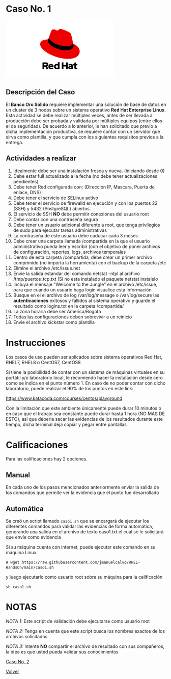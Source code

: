 # Caso No. 1

![Ref](Images/red-hat-logo-d-sample_2.png)


## Descripción del Caso

El **Banco Oro Sólido** requiere implementar una solución de base de datos en un cluster de 3 nodos sobre un sistema operativo **Red Hat Enterprise Linux**. Esta actividad se debe realizar múltiples veces, antes de ser llevada a producción debe ser probada y validada por múltiples equipos (entre ellos el de seguridad). De acuerdo a lo anterior, le han solicitado que previo a dicha implementación productiva, se requiere contar con un servidor que sirva como plantilla, y que cumpla con los siguientes requisitos previos a la entrega.

## Actividades a realizar

1. Idealmente debe ser una instalación fresca y nueva. (iniciando desde 0)
2. Debe estar full actualizado a la fecha (no debe tener actualizaciones pendientes)
3. Debe tener Red configurada con: (Direccion IP, Mascara, Puerta de enlace, DNS)
4. Debe tener el servicio de SELinux activo
5. Debe tener el servicio de firewalld en ejecución y con los puertos 22 (SSH) y 5432 (PostgreSQL) abiertos.
6. El servicio de SSH **NO** debe permitir conexiones del usuario root
7. Debe contar con una contraseña segura
8. Debe tener un usuario adicional diferente a root, que tenga privilegios de sudo para ejecutar tareas administrativas
9. La contraseña de este usuario debe caducar cada 3 meses
10. Debe crear una carpeta llamada /compartida en la que el usuario administrativo pueda leer y escribir (con el objetivo de poner archivos de configuración, reportes, logs, archivos temporales
11. Dentro de esta carpeta /compartida, debe crear un primer archivo comprimido (no importa la herramienta) con el backup de la carpeta /etc
12. Elimine el archivo /etc/issue.net
13. Envie la salida estandar del comando netstat -ntpl al archivo /tmp/puertos_tcp.txt (Si no esta instalado el paquete netstat instalelo
14. Incluya el mensaje "Welcome to the Jungle" en el archivo /etc/issue, para que cuando un usuario haga login visualice esta información
15. Busque en el el archivo de log /var/log/message o /var/log/secure las **autenticaciones** exitosos y fallidos al sistema operativo y guarde el resultado como logins.txt en la carpeta /compartida/
16. La zona horaria debe ser America/Bogota
17. Todas las configuraciones deben sobrevivir a un reinicio
18. Envie el archivo kickstar como plantilla 






# Instrucciones

Los casos de uso pueden ser aplicados sobre sistema operativos Red Hat, RHEL7, RHEL8 o CentOS7, CentOS8

Si tiene la posibilidad de contar con un sistema de máquinas virtuales en su portátil y/o laboratorio local, le recomiendo hacer la instalación desde cero como se indica en el punto número 1. En caso de no poder contar con dicho laboratorio, puede realizar el 90% de los puntos en este link:

https://www.katacoda.com/courses/centos/playground

Con la limitación que este ambiente únicamente puede durar 10 minutos o en caso que el trabajo sea constante puede durar hasta 1 hora (NO MAS DE ESTO), asi que deberia sacar las evidencias de los resultados durante este tiempo, dicha terminal deja copiar y pegar entre pantallas

# Calificaciones
Para las calificaciones hay 2 opciones.
## Manual
En cada uno de los pasos mencionados anteriormente enviar la salida de los comandos que permite ver la evidencia que el punto fue desarrollado

## Automática
Se creó un script llamado `caso1.sh` que se encargará de ejecutar los diferentes comandos para validar las evidencias de forma automática, generando una salida en el archivo de texto caso1.txt el cual se le solicitará que envíe como evidencia

Si su máquina cuenta con internet, puede ejecutar este comando en su máquina Linux
```
# wget https://raw.githubusercontent.com/jmanuelcalvo/RHEL-HandsOn/main/caso1.sh
```
y luego ejecutarlo como usuario root sobre su máquina para la calificación
```
sh caso1.sh 
```


# NOTAS
*NOTA 1:* Este script de validación debe ejecutarse como usuario root

*NOTA 2:* Tenga en cuenta que este script busca los nombres exactos de los archivos solicitados

*NOTA 3:* Intente **NO** compartir el archivo de resultado con sus compañeros, la idea es que usted pueda validar sus conocimientos





[Caso No. 2](Caso2.md) 

[Volver](README.md) 
